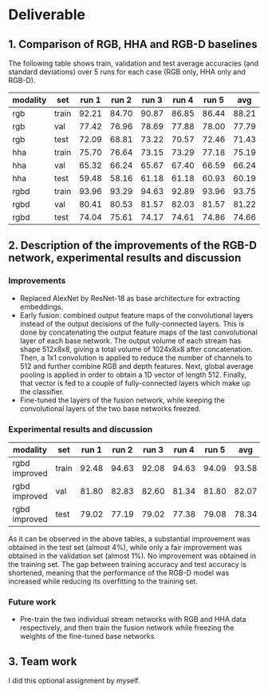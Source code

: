 # Deliverable

## 1. Comparison of RGB, HHA and RGB-D baselines

The following table shows train, validation and test average accuracies (and standard deviations) over 5 runs for each case (RGB only, HHA only and RGB-D).

| modality | set   | run 1 | run 2 | run 3 | run 4 | run 5 | avg   | std    |
|----------|-------|-------|-------|-------|-------|-------|-------|--------|
| rgb      | train | 92.21 | 84.70 | 90.87 | 86.85 | 86.44 | 88.21 | 3.1772 |
| rgb      | val   | 77.42 | 76.96 | 78.69 | 77.88 | 78.00 | 77.79 | 0.6496 |
| rgb      | test  | 72.09 | 68.81 | 73.22 | 70.57 | 72.46 | 71.43 | 1.7539 |
| hha      | train | 75.70 | 76.64 | 73.15 | 73.29 | 77.18 | 75.19 | 1.8771 |
| hha      | val   | 65.32 | 66.24 | 65.67 | 67.40 | 66.59 | 66.24 | 0.8123 |
| hha      | test  | 59.48 | 58.16 | 61.18 | 61.18 | 60.93 | 60.19 | 1.3354 |
| rgbd     | train | 93.96 | 93.29 | 94.63 | 92.89 | 93.96 | 93.75 | 0.6734 |
| rgbd     | val   | 80.41 | 80.53 | 81.57 | 82.03 | 81.57 | 81.22 | 0.7130 |
| rgbd     | test  | 74.04 | 75.61 | 74.17 | 74.61 | 74.86 | 74.66 | 0.6264 |

## 2. Description of the improvements of the RGB-D network, experimental results and discussion

### Improvements

* Replaced AlexNet by ResNet-18 as base architecture for extracting embeddings.
* Early fusion: combined output feature maps of the convolutional layers instead of the output decisions of the fully-connected layers. This is done by concatenating the output feature maps of the last convolutional layer of each base network. The output volume of each stream has shape 512x8x8, giving a total volume of 1024x8x8 after concatenation. Then, a 1x1 convolution is applied to reduce the number of channels to 512 and further combine RGB and depth features. Next, global average pooling is applied in order to obtain a 1D vector of length 512. Finally, that vector is fed to a couple of fully-connected layers which make up the classifier.
* Fine-tuned the layers of the fusion network, while keeping the convolutional layers of the two base networks freezed.

### Experimental results and discussion

| modality      | set   | run 1 | run 2 | run 3 | run 4 | run 5 | avg   | std    |
|---------------|-------|-------|-------|-------|-------|-------|-------|--------|
| rgbd improved | train | 92.48 | 94.63 | 92.08 | 94.63 | 94.09 | 93.58 | 1.2171 |
| rgbd improved | val   | 81.80 | 82.83 | 82.60 | 81.34 | 81.80 | 82.07 | 0.6199 |
| rgbd improved | test  | 79.02 | 77.19 | 79.02 | 77.38 | 79.08 | 78.34 | 0.9639 |

As it can be observed in the above tables, a substantial improvement was obtained in the test set (almost 4%), while only a fair improvement was obtained in the validation set (almost 1%). No improvement was obtained in the training set. The gap between training accuracy and test accuracy is shortened, meaning that the performance of the RGB-D model was increased while reducing its overfitting to the training set.

### Future work

* Pre-train the two individual stream networks with RGB and HHA data respectively, and then train the fusion network while freezing the weights of the fine-tuned base networks.

## 3. Team work

I did this optional assignment by myself.
